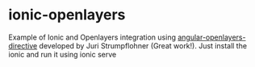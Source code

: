 # ionic-openlayers

Example of Ionic and Openlayers integration using <a href="http://tombatossals.github.io/angular-openlayers-directive/#/">angular-openlayers-directive</a> developed by Juri Strumpflohner (Great work!).
Just install the ionic and run it using ionic serve
